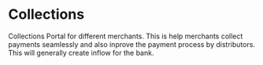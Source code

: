 # Collections
Collections Portal for different merchants. This is help merchants collect payments seamlessly and also inprove the payment process by distributors. This will generally create inflow for the bank.
